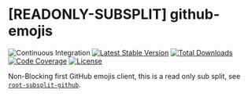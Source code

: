 # [READONLY-SUBSPLIT] github-emojis


![Continuous Integration](https://github.com/php-api-clients/github-emojis/workflows/Continuous%20Integration/badge.svg)
[![Latest Stable Version](https://poser.pugx.org/api-clients/github-emojis/v/stable.png)](https://packagist.org/packages/api-clients/github-emojis)
[![Total Downloads](https://poser.pugx.org/api-clients/github-emojis/downloads.png)](https://packagist.org/packages/api-clients/github-emojis)
[![Code Coverage](https://scrutinizer-ci.com/g/php-api-clients/github-emojis/badges/coverage.png?b==)](https://scrutinizer-ci.com/g/php-api-clients/github-emojis/?branch=)
[![License](https://poser.pugx.org/api-clients/github-emojis/license.png)](https://packagist.org/packages/api-clients/github-emojis)

Non-Blocking first GitHub emojis client, this is a read only sub split, see [`root-subsplit-github`](https://github.com/php-api-clients/root-subsplit-github).
